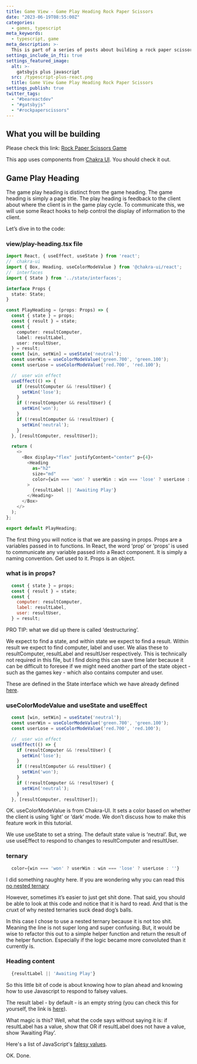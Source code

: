 ```yaml
---
title: Game View - Game Play Heading Rock Paper Scissors
date: "2023-06-19T08:55:00Z"
categories:
  - games, typescript
meta_keywords:
  - typescript, game
meta_description: >-
  This is part of a series of posts about building a rock paper scissors game in gatsbyjs.
settings_include_in_fti: true
settings_featured_image:
  alt: >-
    gatsbyjs plus javascript
  src: /typescript-plus-react.png
  title: Game View Game Play Heading Rock Paper Scissors
settings_publish: true
twitter_tags:
  - "#beareactdev"
  - "#gatsbyjs"
  - "#rockpaperscissors"
---
```

## What you will be building

Please check this link: <a href="https://beareact.dev/games/rock-paper-scissors/" target="_blank">Rock Paper Scissors Game</a>

This app uses components from <a href="https://chakra-ui.com/" rel="noopener" target="_blank">Chakra UI</a>. You should check it out.

## Game Play Heading

The game play heading is distinct from the game heading. The game heading is simply a page title. The play heading is feedback to the client about where the client is in the game play cycle. To communicate this, we will use some React hooks to help control the display of information to the client.

Let’s dive in to the code:

### view/play-heading.tsx file

```typescript
import React, { useEffect, useState } from 'react';
//  chakra-ui
import { Box, Heading, useColorModeValue } from '@chakra-ui/react';
//  interfaces
import { State } from '../state/interfaces';

interface Props {
  state: State;
}

const PlayHeading = (props: Props) => {
  const { state } = props;
  const { result } = state;
  const {
    computer: resultComputer,
    label: resultLabel,
    user: resultUser,
  } = result;
  const [win, setWin] = useState('neutral');
  const userWin = useColorModeValue('green.700', 'green.100');
  const userLose = useColorModeValue('red.700', 'red.100');

  //  user win effect
  useEffect(() => {
    if (resultComputer && !resultUser) {
      setWin('lose');
    }
    if (!resultComputer && resultUser) {
      setWin('won');
    }
    if (!resultComputer && !resultUser) {
      setWin('neutral');
    }
  }, [resultComputer, resultUser]);

  return (
    <>
      <Box display="flex" justifyContent="center" p={4}>
        <Heading
          as="h2"
          size="md"
          color={win === 'won' ? userWin : win === 'lose' ? userLose : ''}
        >
          {resultLabel || 'Awaiting Play'}
        </Heading>
      </Box>
    </>
  );
};

export default PlayHeading;
```

The first thing you will notice is that we are passing in props. Props are a variables passed in to functions. In React, the word ‘prop’ or ‘props’ is used to communicate any variable passed into a React component. It is simply a naming convention. Get used to it. Props is an object.

### what is in props?

```javascript
  const { state } = props;
  const { result } = state;
  const {
    computer: resultComputer,
    label: resultLabel,
    user: resultUser,
  } = result;
```

PRO TIP: what we did up there is called ‘destructuring’.

We expect to find a state, and within state we expect to find a result. Within result we expect to find computer, label and user. We alias these to resultComputer, resultLabel and resultUser respectively. This is technically not required in this file, but I find doing this can save time later because it can be difficult to foresee if we might need another part of the state object - such as the games key - which also contains computer and user.

These are defined in the State interface which we have already defined <a href="/game-state-rock-paper-scissors/">here</a>.

### useColorModeValue and useState and useEffect

```javascript
  const [win, setWin] = useState('neutral');
  const userWin = useColorModeValue('green.700', 'green.100');
  const userLose = useColorModeValue('red.700', 'red.100');

  //  user win effect
  useEffect(() => {
    if (resultComputer && !resultUser) {
      setWin('lose');
    }
    if (!resultComputer && resultUser) {
      setWin('won');
    }
    if (!resultComputer && !resultUser) {
      setWin('neutral');
    }
  }, [resultComputer, resultUser]);
```

OK. useColorModeValue is from Chakra-UI. It sets a color based on whether the client is using ‘light’ or ‘dark’ mode. We don’t discuss how to make this feature work in this tutorial.

We use useState to set a string. The default state value is ‘neutral’. But, we use useEffect to respond to changes to resultComputer and resultUser.

### ternary

```javascript
  color={win === 'won' ? userWin : win === 'lose' ? userLose : ''}
```

I did something naughty here. If you are wondering why you can read this <a href="https://eslint.org/docs/latest/rules/no-nested-ternary" rel="noopener" target="_blank">no nested ternary</a>

However, sometimes it’s easier to just get shit done. That said, you should be able to look at this code and notice that it is hard to read. And that is the cruxt of why nested ternaries suck dead dog’s balls.

In this case I chose to use a nested ternary because it is not too shit. Meaning the line is not super long and super confusing. But, it would be wise to refactor this out to a simple helper function and return the result of the helper function. Especially if the logic became more convoluted than it currently is.

### Heading content

```javascript
  {resultLabel || 'Awaiting Play'}
```

So this little bit of code is about knowing how to plan ahead and knowing how to use Javascript to respond to falsey values.

The result label - by default - is an empty string (you can check this for yourself, the link is <a href="/game-state-rock-paper-scissors/">here</a>).

What magic is this? Well, what the code says without saying it is: if resultLabel has a value, show that OR if resultLabel does not have a value, show ‘Awaiting Play’.

Here's a list of JavaScript's  <a href="https://developer.mozilla.org/en-US/docs/Glossary/Falsy" rel="noopener" target="_blank">falesy values</a>.

OK. Done.
